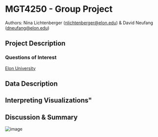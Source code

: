# MGT4250 - Group Project
Authors: Nina Lichtenberger (nlichtenberger@elon.edu) & David Neufang (dneufang@elon.edu)

## Project Description
### Questions of Interest

[Elon University](https://elon.edu)

## Data Description
## Interpreting Visualizations"
## Discussion & Summary

![image](https://github.com/dneufang33/mgt4250/assets/158494696/b1a43128-3455-412a-81c2-f334d6b22ff3)
